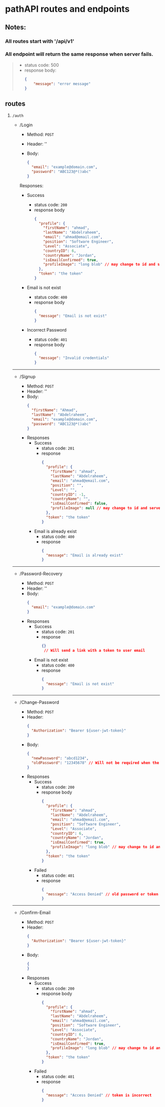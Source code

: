 # pathAPI routes and endpoints

## Notes:

### All routes start with '/api/v1'
### All endpoint will return the same response when server fails.
> - status code: 500
> - response body: 
>    ```json
>    {
>        "message": "error message"
>    }
>    ```
>

## routes
1.  `/auth`

    - /Login

      - Method: `POST`
      - Header: ''
      - Body:

        ```json
        {
          "email": "example@domain.com",
          "password": "ABC123@*()abc"
        }
        ```

      Responses:

      - Success
        - status code: `200`
        - response body
          ```json
          {
            "profile": {
              "firstName": "ahmad",
              "lastName": "Abdelraheem",
              "email": "ahmad@email.com",
              "position": "Software Engineer",
              "Level": "Associate",
              "countryID": 6,
              "countryName": "Jordan",
              "isEmailConfirmed": true,
              "profileImage": "long blob" // may change to id and served from another endpoint
            },
            "token": "the token"
          }
          ```
      - Email is not exist

        - status code: `400`
        - response body
          ```json
          {
            "message": "Email is not exist"
          }
          ```

      - Incorrect Password
        - status code: `401`
        - response body
          ```json
          {
            "message": "Invalid credentials"
          }
          ```

    ***

    - /Signup

      - Method: `POST`
      - Header: ''
      - Body:
        ```json
        {
          "firstName": "Ahmad",
          "lastName": "Abdelraheem",
          "email": "example@domain.com",
          "password": "ABC123@*()abc"
        }
        ```
      - Responses
        - Success
          - status code: `201`
          - response
            ```json
            {
              "profile": {
                "firstName": "ahmad",
                "lastName": "Abdelraheem",
                "email": "ahmad@email.com",
                "position": "",
                "Level": "",
                "countryID": -1,
                "countryName": "",
                "isEmailConfirmed": false,
                "profileImage": null // may change to id and served from another endpoint (null will be -1)
              },
              "token": "the token"
            }
            ```
        - Email is already exist
          - status code: `400`
          - response
            ```json
            {
              "message": "Email is already exist"
            }
            ```

    ***

    - /Password-Recovery

      - Method: `POST`
      - Header: ''
      - Body:
        ```json
        {
          "email": "example@domain.com"
        }
        ```
      - Responses
        - Success
          - status code: `201`
          - response
            ```json
            {}
             // Will send a link with a token to user email
            ```
        - Email is not exist
          - status code: `400`
          - response
            ```json
            {
              "message": "Email is not exist"
            }
            ```

    ***

    - /Change-Password

      - Method: `POST`
      - Header:
        ```json
        {
          "Authorization": "Bearer ${user-jwt-token}"
        }
        ```
      - Body:
        ```json
        {
          "newPassword": "abcd1234",
          "oldPassword": "12345678" // Will not be required when the token is for changing password.
        }
        ```
      - Responses
        - Success
          - status code: `200`
          - response body
            ```json
            {
              "profile": {
                "firstName": "ahmad",
                "lastName": "Abdelraheem",
                "email": "ahmad@email.com",
                "position": "Software Engineer",
                "Level": "Associate",
                "countryID": 6,
                "countryName": "Jordan",
                "isEmailConfirmed": true,
                "profileImage": "long blob" // may change to id and served from another endpoint
              },
              "token": "the token"
            }
            ```
        - Failed
          - status code: `401`
          - response
            ```json
            {
              "message": "Access Denied" // old password or token is incorrect
            }
            ```

    ***

    - /Confirm-Email

      - Method: `POST`
      - Header:
        ```json
        {
          "Authorization": "Bearer ${user-jwt-token}"
        }
        ```
      - Body:
        ```json
        {
        }
        ```
      - Responses
        - Success
          - status code: `200`
          - response body
            ```json
            {
              "profile": {
                "firstName": "ahmad",
                "lastName": "Abdelraheem",
                "email": "ahmad@email.com",
                "position": "Software Engineer",
                "Level": "Associate",
                "countryID": 6,
                "countryName": "Jordan",
                "isEmailConfirmed": true,
                "profileImage": "long blob" // may change to id and served from another endpoint
              },
              "token": "the token"
            }
            ```
        - Failed
          - status code: `401`
          - response
            ```json
            {
              "message": "Access Denied" // token is incorrect
            }
            ```

